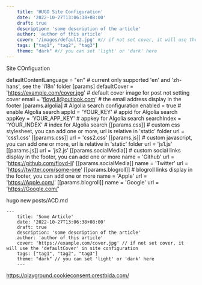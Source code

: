 ```yaml
---
    title: 'HUGO Site Configuration'
    date: '2022-10-27T13:06:38+08:00'
    draft: true
    description: 'some description of the article'
    author: 'author of this article'
    cover: '/images/default2.jpg' #// if not set cover, it will use the 'defaultCover' in site configuration
    tags: ["tag1", "tag2", "tag3"]
    theme: "dark" #// you can set 'light' or 'dark' here
---
```


Site COnfiguation

defaultContentLanguage = "en" # current only supported 'en' and 'zh-hans', see the 'i18n' folder
[params]
  defaultCover = 'https://example.com/cover.jpg' # default cover image for post not setting cover
  email = 'floyd.li@outlook.com' # the email address display in the footer
  [params.algolia] # Algolia search configuration
    enabled = true # enable Algolia search
    appId = 'YOUR_KEY' # appid for Algolia search
    appKey = 'YOUR_APP_KEY' # appkey for Algolia search
    searchIndex = 'YOUR_INDEX' # index for Algolia search
  [[params.css]] # custom css stylesheet, you can add one or more, url is relative in 'static' folder
    url = 'css1.css'
  [[params.css]]
    url = 'css2.css'
  [[params.js]] # custom javascript, you can add one or more, url is relative in 'static' folder
    url = 'js1.js'
  [[params.js]]
    url = 'js2.js'
  [[params.socialMedia]] # custom social links display in the footer, you can add one or more
    name = 'Github'
    url = 'https://github.com/floyd-li'
  [[params.socialMedia]]
    name = 'Twitter'
    url = 'https://twitter.com/some-one'
  [[params.blogroll]] # blogroll links display in the footer, you can add one or more
    name = 'Apple'
    url = 'https://Apple.com/'
  [[params.blogroll]]
    name = 'Google'
    url = 'https://Google.com/'


hugo new posts/ACD.md



```
---
    title: 'Some Article'
    date: '2022-10-27T13:06:38+08:00'
    draft: true
    description: 'some description of the article'
    author: 'author of this article'
    cover: 'https://example.com/cover.jpg' // if not set cover, it will use the 'defaultCover' in site configuration
    tags: ["tag1", "tag2", "tag3"]
    theme: "dark" // you can set 'light' or 'dark' here
    ---
```

https://playground.cookieconsent.orestbida.com/

